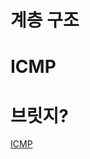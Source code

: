 # 계층 구조

# ICMP
# 브릿지?

[ICMP](https://www.cloudflare.com/ko-kr/learning/ddos/glossary/internet-control-message-protocol-icmp/)